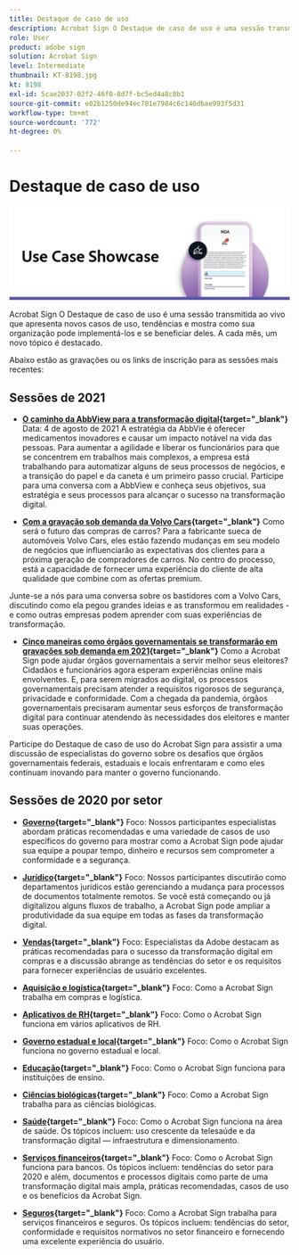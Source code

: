 ```yaml
---
title: Destaque de caso de uso
description: Acrobat Sign O Destaque de caso de uso é uma sessão transmitida ao vivo que apresenta novos casos de uso, tendências e mostra como sua organização pode implementá-los e se beneficiar deles
role: User
product: adobe sign
solution: Acrobat Sign
level: Intermediate
thumbnail: KT-8198.jpg
kt: 8198
exl-id: 5cae2037-02f2-46f0-8d7f-bc5ed4a8c8b1
source-git-commit: e02b1250de94ec781e7984c6c146dbae993f5d31
workflow-type: tm+mt
source-wordcount: '772'
ht-degree: 0%

---
```


# Destaque de caso de uso

![banner do caso de uso](../assets/UCSC_Rebrand.png)

Acrobat Sign O Destaque de caso de uso é uma sessão transmitida ao vivo que apresenta novos casos de uso, tendências e mostra como sua organização pode implementá-los e se beneficiar deles. A cada mês, um novo tópico é destacado.

Abaixo estão as gravações ou os links de inscrição para as sessões mais recentes:

## Sessões de 2021

* **[O caminho da AbbView para a transformação digital](https://use-case-showcase-with-abbvie.joinus.adobeevents.com/){target=&quot;_blank&quot;}**
Data: 4 de agosto de 2021 A estratégia da AbbVie é oferecer medicamentos inovadores e causar um impacto notável na vida das pessoas. Para aumentar a agilidade e liberar os funcionários para que se concentrem em trabalhos mais complexos, a empresa está trabalhando para automatizar alguns de seus processos de negócios, e a transição do papel e da caneta é um primeiro passo crucial. Participe para uma conversa com a AbbView e conheça seus objetivos, sua estratégia e seus processos para alcançar o sucesso na transformação digital.

* **[Com a gravação sob demanda da Volvo Cars](https://gateway.on24.com/wcc/eh/2172296/lp/2963219/adobe-sign-use-case-showcase%3A-featuring-volvo-cars/){target=&quot;_blank&quot;}**
Como será o futuro das compras de carros? Para a fabricante sueca de automóveis Volvo Cars, eles estão fazendo mudanças em seu modelo de negócios que influenciarão as expectativas dos clientes para a próxima geração de compradores de carros. No centro do processo, está a capacidade de fornecer uma experiência do cliente de alta qualidade que combine com as ofertas premium.

Junte-se a nós para uma conversa sobre os bastidores com a Volvo Cars, discutindo como ela pegou grandes ideias e as transformou em realidades - e como outras empresas podem aprender com suas experiências de transformação.

* **[Cinco maneiras como órgãos governamentais se transformarão em gravações sob demanda em 2021](https://gateway.on24.com/wcc/eh/2172296/lp/2790280/5-ways-government-agencies-will-transform-in-2021-/){target=&quot;_blank&quot;}**
Como a Acrobat Sign pode ajudar órgãos governamentais a servir melhor seus eleitores? Cidadãos e funcionários agora esperam experiências online mais envolventes. E, para serem migrados ao digital, os processos governamentais precisam atender a requisitos rigorosos de segurança, privacidade e conformidade. Com a chegada da pandemia, órgãos governamentais precisaram aumentar seus esforços de transformação digital para continuar atendendo às necessidades dos eleitores e manter suas operações.

Participe do Destaque de caso de uso do Acrobat Sign para assistir a uma discussão de especialistas do governo sobre os desafios que órgãos governamentais federais, estaduais e locais enfrentaram e como eles continuam inovando para manter o governo funcionando.

## Sessões de 2020 por setor

* **[Governo](https://event.on24.com/wcc/r/2790280/7FFF27458A6834FDF8C73C5149637590?partnerref=EXL){target=&quot;_blank&quot;}**
Foco: Nossos participantes especialistas abordam práticas recomendadas e uma variedade de casos de uso específicos do governo para mostrar como a Acrobat Sign pode ajudar sua equipe a poupar tempo, dinheiro e recursos sem comprometer a conformidade e a segurança.

* **[Jurídico](https://event.on24.com/wcc/r/2634329/292CA0B317E56600A114508CC55376BF?partnerref=EXL){target=&quot;_blank&quot;}**
Foco: Nossos participantes discutirão como departamentos jurídicos estão gerenciando a mudança para processos de documentos totalmente remotos. Se você está começando ou já digitalizou alguns fluxos de trabalho, a Acrobat Sign pode ampliar a produtividade da sua equipe em todas as fases da transformação digital.

* **[Vendas](https://acrobat.adobe.com/us/en/business/webinars/adobe-sign-use-case-showcase-sales.html){target=&quot;_blank&quot;}**
Foco: Especialistas da Adobe destacam as práticas recomendadas para o sucesso da transformação digital em compras e a discussão abrange as tendências do setor e os requisitos para fornecer experiências de usuário excelentes.

* **[Aquisição e logística](https://event.on24.com/wcc/r/2514418/278FB6F16C198E2B866CF487AF9514F6){target=&quot;_blank&quot;}**
Foco: Como a Acrobat Sign trabalha em compras e logística.

* **[Aplicativos de RH](https://event.on24.com/wcc/r/2351937/D9E34A102F309DFCAF0D07D5192BD66D){target=&quot;_blank&quot;}**
Foco: Como o Acrobat Sign funciona em vários aplicativos de RH.

* **[Governo estadual e local](https://event.on24.com/wcc/r/2351937/D9E34A102F309DFCAF0D07D5192BD66D){target=&quot;_blank&quot;}**
Foco: Como o Acrobat Sign funciona no governo estadual e local.

* **[Educação](https://event.on24.com/wcc/r/2241711/762243D5EE65DAC44D3AE7BCCD3388A7){target=&quot;_blank&quot;}**
Foco: Como o Acrobat Sign funciona para instituições de ensino.

* **[Ciências biológicas](https://event.on24.com/wcc/r/2204781/2C266134D08DDE48E17C77746F192AA6){target=&quot;_blank&quot;}**
Foco: Como a Acrobat Sign trabalha para as ciências biológicas.

* **[Saúde](https://event.on24.com/wcc/r/2202626/1D60C42BD396AE273CB09CF53F1051BE){target=&quot;_blank&quot;}**
Foco: Como o Acrobat Sign funciona na área de saúde. Os tópicos incluem: uso crescente da telesaúde e da transformação digital — infraestrutura e dimensionamento.

* **[Serviços financeiros](https://event.on24.com/wcc/r/2177152/40A4315A5D32F21AFB5EB03E25C15992){target=&quot;_blank&quot;}**
Foco: Como o Acrobat Sign funciona para bancos. Os tópicos incluem: tendências do setor para 2020 e além, documentos e processos digitais como parte de uma transformação digital mais ampla, práticas recomendadas, casos de uso e os benefícios da Acrobat Sign.

* **[Seguros](https://event.on24.com/wcc/r/2162717/1449ED610AD3B545004079728D9AE0F6){target=&quot;_blank&quot;}**
Foco: Como a Acrobat Sign trabalha para serviços financeiros e seguros. Os tópicos incluem: tendências do setor, conformidade e requisitos normativos no setor financeiro e fornecendo uma excelente experiência do usuário.
